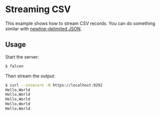 # Streaming CSV

This example shows how to stream CSV records. You can do something similar with [newline-delimited JSON](http://ndjson.org).

## Usage

Start the server:

``` bash
$ falcon
```

Then stream the output:

``` bash
$ curl --insecure -N https://localhost:9292
Hello,World
Hello,World
Hello,World
Hello,World
Hello,World
```
